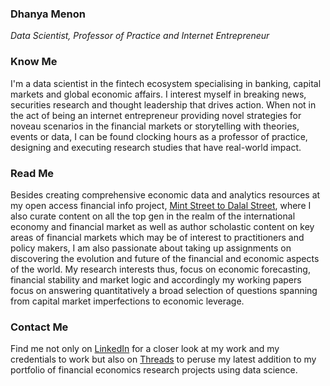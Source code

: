 ### Dhanya Menon
*Data Scientist, Professor of Practice and Internet Entrepreneur*
### Know Me
I'm a data scientist in the fintech ecosystem specialising in banking, capital markets and global economic affairs. I interest myself in breaking news, securities research and thought leadership that drives action. When not in the act of being an internet entrepreneur providing novel strategies for noveau scenarios in the financial markets or storytelling with theories, events or data, I can be found clocking hours as a professor of practice, designing and executing research studies that have real-world impact.
### Read Me
Besides creating comprehensive economic data and analytics resources at my open access financial info project, [Mint Street to Dalal Street](https://sites.google.com/view/mint-street-to-dalal-street), where I also curate content on all the top gen in the realm of the international economy and financial market as well as author scholastic content on key areas of financial markets which may be of interest to practitioners and policy makers, I am also passionate about taking up assignments on discovering the evolution and future of the financial and economic aspects of the world. My research interests thus, focus on economic forecasting, financial stability and market logic and accordingly my working papers focus on answering quantitatively a broad selection of questions spanning from capital market imperfections to economic leverage.
### Contact Me 
Find me not only on [LinkedIn](https://www.linkedin.com/in/madamdhanyamenon) for a closer look at my work and my credentials to work but also on [Threads](https://www.threads.net/@srtadhanyamenon) to peruse my latest addition to my portfolio of financial economics research projects using data science.
